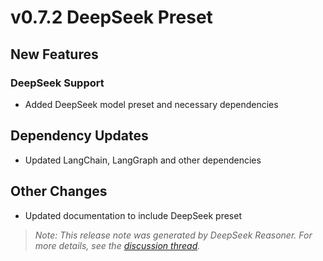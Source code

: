 # v0.7.2 DeepSeek Preset

## New Features

### DeepSeek Support
- Added DeepSeek model preset and necessary dependencies

## Dependency Updates
- Updated LangChain, LangGraph and other dependencies

## Other Changes
- Updated documentation to include DeepSeek preset

> *Note: This release note was generated by DeepSeek Reasoner. For more details, see the [discussion thread](https://github.com/Galvanized-Pukeko/gaunt-sloth-assistantgaunt-sloth-assistant/discussions/80).*